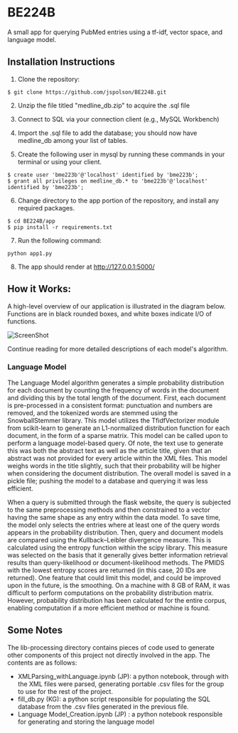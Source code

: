 # BE224B

A small app for querying PubMed entries using a tf-idf, vector space, and language model.

## Installation Instructions
1. Clone the repository:

```
$ git clone https://github.com/jspolson/BE224B.git
```

2. Unzip the file titled "medline_db.zip" to acquire the .sql file

3. Connect to SQL via your connection client (e.g., MySQL Workbench)

4. Import the .sql file to add the database; you should now have medline_db among your list of tables.

5. Create the following user in mysql by running these commands in your terminal or using your client. 

```
$ create user 'bme223b'@'localhost' identified by 'bme223b';
$ grant all privileges on medline_db.* to 'bme223b'@'localhost' identified by 'bme223b';
```

6. Change directory to the app portion of the repository, and install any required packages.

```
$ cd BE224B/app
$ pip install -r requirements.txt
```

7. Run the following command: 

```
python app1.py
```

8. The app should render at http://127.0.0.1:5000/


## How it Works:
A high-level overview of our application is illustrated in the diagram below. Functions are in black rounded boxes, and white boxes indicate I/O of functions.


![ScreenShot](https://raw.github.com/jspolson/BE224B/master/224B_Overview.png)

Continue reading for more detailed descriptions of each model's algorithm.

### Language Model 
The Language Model algorithm generates a simple probability distribution for each document by counting the frequency of words in the document and dividing this by the total length of the document. First, each document is pre-processed in a consistent format: punctuation and numbers are removed, and the tokenized words are stemmed using the SnowballStemmer library. This model utilizes the TfidfVectorizer module from scikit-learn to generate an L1-normalized distribution function for each document, in the form of a sparse matrix. This model can be called upon to perform a language model-based query. Of note, the text use to generate this was both the abstract text as well as the article title, given that an abstract was not provided for every article within the XML files. This model weighs words in the title slightly, such that their probability will be higher when considering the document distribution. The overall model is saved in a pickle file; pushing the model to a database and querying it was less efficient. 

When a query is submitted through the flask website, the query is subjected to the same preprocessing methods and then constrained to a vector having the same shape as any entry within the data model. To save time, the model only selects the entries where at least one of the query words appears in the probability distribution. Then, query and document models are compared using the Kullback–Leibler divergence measure. This is calculated using the entropy function within the scipy library. This measure was selected on the basis that it generally gives better information retrieval results than query-likelihood or document-likelihood methods. The PMIDS with the lowest entropy scores are returned (in this case, 20 IDs are returned). One feature that could limit this model, and could be improved upon in the future, is the smoothing. On a machine with 8 GB of RAM, it was difficult to perform computations on the probability distribution matrix. However, probability distribution has been calculated for the entire corpus, enabling computation if a more efficient method or machine is found.

## Some Notes

The lib-processing directory contains pieces of code used to generate other components of this project not directly involved in the app. The contents are as follows: 
- XMLParsing_withLanguage.ipynb (JP): a python notebook, through with the XML files were parsed, generating portable .csv files for the group to use for the rest of the project. 
- fill_db.py (KG): a python script responsible for populating the SQL database from the .csv files generated in the previous file.
- Language Model_Creation.ipynb (JP) : a python notebook responsible for generating and storing the language model 

